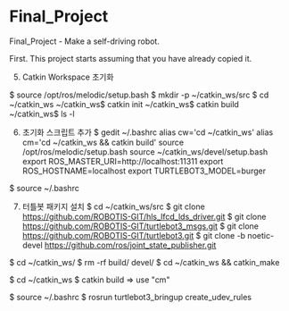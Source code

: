 # Final_Project
Final_Project - Make a self-driving robot.


First.
This project starts assuming that you have already copied it.

5. Catkin Workspace 초기화

$ source /opt/ros/melodic/setup.bash
$ mkdir -p ~/catkin_ws/src
$ cd ~/catkin_ws
~/catkin_ws$ catkin init
~/catkin_ws$ catkin build
~/catkin_ws$ ls -l

6. 초기화 스크립트 추가
$ gedit ~/.bashrc
alias cw='cd ~/catkin_ws'
alias cm='cd ~/catkin_ws && catkin build'
source /opt/ros/melodic/setup.bash
source ~/catkin_ws/devel/setup.bash
export ROS_MASTER_URI=http://localhost:11311
export ROS_HOSTNAME=localhost
export TURTLEBOT3_MODEL=burger

$ source ~/.bashrc

7. 터틀봇 패키지 설치
$ cd ~/catkin_ws/src
$ git clone https://github.com/ROBOTIS-GIT/hls_lfcd_lds_driver.git
$ git clone https://github.com/ROBOTIS-GIT/turtlebot3_msgs.git
$ git clone https://github.com/ROBOTIS-GIT/turtlebot3.git
$ git clone -b noetic-devel https://github.com/ros/joint_state_publisher.git

$ cd ~/catkin_ws/
$ rm -rf build/ devel/
$ cd ~/catkin_ws && catkin_make

$ cd ~/catkin_ws
$ catkin build
=> use "cm"

$ source ~/.bashrc
$ rosrun turtlebot3_bringup create_udev_rules


